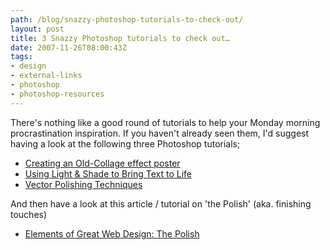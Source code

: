```yaml
---
path: /blog/snazzy-photoshop-tutorials-to-check-out/
layout: post
title: 3 Snazzy Photoshop tutorials to check out…
date: 2007-11-26T08:00:43Z
tags:
- design
- external-links
- photoshop
- photoshop-resources
---
```


There's nothing like a good round of tutorials to help your Monday morning procrastination inspiration. If you haven't already seen them, I'd suggest having a look at the following three Photoshop tutorials;

*   [Creating an Old-Collage effect poster](http://psdtuts.com/designing-tutorials/creating-an-old-collage-effect-poster/ "Open link in a new window")
*   [Using Light & Shade to Bring Text to Life](http://psdtuts.com/text-effects-tutorials/using-light-shade-to-bring-text-to-life/ "Open link in a new window")
*   [Vector Polishing Techniques](http://www.webdesignerwall.com/tutorials/vector-polishing-techniques/ "Open link in a new window")

And then have a look at this article / tutorial on 'the Polish' (aka. finishing touches)

*   [Elements of Great Web Design: The Polish](http://psdtuts.com/designing-tutorials/elements-of-great-web-design-the-polish/ "Open link in a new window")